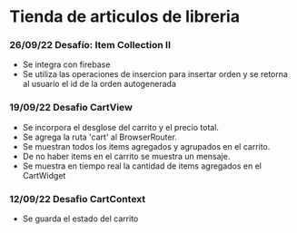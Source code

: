 # Tienda de articulos de libreria


### 26/09/22 Desafío: Item Collection II

- Se integra con firebase
- Se utiliza las operaciones de insercion para insertar orden y se retorna al usuario el id de la orden autogenerada


### 19/09/22 Desafio CartView

- Se incorpora el desglose del carrito y el precio total.
- Se agrega la ruta 'cart' al BrowserRouter.
- Se muestran todos los items agregados y agrupados en el carrito.
- De no haber items en el carrito se muestra un mensaje.
- Se muestra en tiempo real la cantidad de items agregados en el CartWidget



### 12/09/22 Desafio CartContext
- Se guarda el estado del carrito
